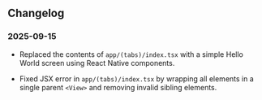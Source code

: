 ## Changelog

### 2025-09-15

- Replaced the contents of `app/(tabs)/index.tsx` with a simple Hello World screen using React Native components.

- Fixed JSX error in `app/(tabs)/index.tsx` by wrapping all elements in a single parent `<View>` and removing invalid sibling elements.
